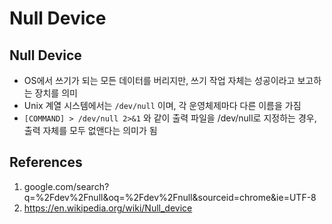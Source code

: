 # Null Device

## Null Device

- OS에서 쓰기가 되는 모든 데이터를 버리지만, 쓰기 작업 자체는 성공이라고 보고하는 장치를 의미
- Unix 계열 시스템에서는 `/dev/null` 이며, 각 운영체제마다 다른 이름을 가짐
- `[COMMAND] > /dev/null 2>&1` 와 같이 출력 파일을 /dev/null로 지정하는 경우, 출력 자체를 모두 없앤다는 의미가 됨

## References

1. google.com/search?q=%2Fdev%2Fnull&oq=%2Fdev%2Fnull&sourceid=chrome&ie=UTF-8
2. https://en.wikipedia.org/wiki/Null_device
